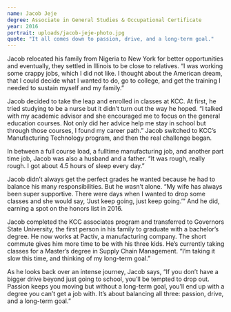 ```yaml
---
name: Jacob Jeje
degree: Associate in General Studies & Occupational Certificate
year: 2016
portrait: uploads/jacob-jeje-photo.jpg
quote: "It all comes down to passion, drive, and a long-term goal."
---
```


Jacob relocated his family from Nigeria to New York for better opportunities and eventually, they settled in Illinois to be close to relatives. “I was working some crappy jobs, which I did not like. I thought about the American dream, that I could decide what I wanted to do, go to college, and get the training I needed to sustain myself and my family.”

Jacob decided to take the leap and enrolled in classes at KCC. At first, he tried studying to be a nurse but it didn’t turn out the way he hoped. “I talked with my academic advisor and she encouraged me to focus on the general education courses. Not only did her advice help me stay in school but through those courses, I found my career path.” Jacob switched to KCC’s Manufacturing Technology program, and then the real challenge began.

In between a full course load, a fulltime manufacturing job, and another part time job, Jacob was also a husband and a father. “It was rough, really rough. I got about 4.5 hours of sleep every day.”

Jacob didn’t always get the perfect grades he wanted because he had to balance his many responsibilities. But he wasn’t alone. “My wife has always been super supportive. There were days when I wanted to drop some classes and she would say, ‘Just keep going, just keep going.’” And he did, earning a spot on the honors list in 2016.

Jacob completed the KCC associates program and transferred to Governors State University, the first person in his family to graduate with a bachelor’s degree. He now works at Pactiv, a manufacturing company. The short commute gives him more time to be with his three kids. He’s currently taking classes for a Master’s degree in Supply Chain Management. “I’m taking it slow this time, and thinking of my long-term goal.”

As he looks back over an intense journey, Jacob says, “If you don’t have a bigger drive beyond just going to school, you’ll be tempted to drop out. Passion keeps you moving but without a long-term goal, you’ll end up with a degree you can’t get a job with. It’s about balancing all three: passion, drive, and a long-term goal.”
